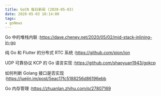 ```yaml
---
title: GoCN 每日新闻 (2020-05-03)
date: 2020-05-03 10:14:00
tags:
- goNews
---
```

Go 中的堆栈内联 :https://dave.cheney.net/2020/05/02/mid-stack-inlining-in-go

纯 Go 和 Flutter 的分布式 RTC 系统 :https://github.com/pion/ion

UDP 可靠协议 KCP 的 Go 语言实现 :https://github.com/shaoyuan1943/gokcp

如何判断 Golang 接口是否实现 :https://juejin.im/post/5eac17fc5188256d86196ebb

Go 内存管理 :https://zhuanlan.zhihu.com/p/27807169

